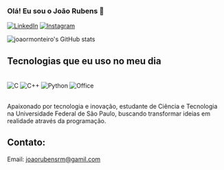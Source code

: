 
### Olá! Eu sou o João Rubens 👋

[![LinkedIn](https://img.shields.io/badge/LinkedIn-0077B5?style=for-the-badge&logo=linkedin&logoColor=white)](https://www.linkedin.com/in/joaormonteiro/) [![Instagram](https://img.shields.io/badge/Instagram-E4405F?style=for-the-badge&logo=instagram&logoColor=white)](https://www.instagram.com/joaorubens_monteiro/)

![joaormonteiro's GitHub stats](https://github-readme-stats.vercel.app/api?username=joaormonteiro&show_icons=true&theme=radical)


## Tecnologias que eu uso no meu dia

<div style = "display: inline_block"><br/>
    <img align="center" alt="C" src="https://img.shields.io/badge/C-00599C?style=for-the-badge&logo=c&logoColor=white"/>
        <img align="center" alt="C++" src="https://img.shields.io/badge/C%2B%2B-00599C?style=for-the-badge&logo=c%2B%2B&logoColor=white"/>
            <img align="center" alt="Python" src="https://img.shields.io/badge/Python-14354C?style=for-the-badge&logo=python&logoColor=white"/>
                <img align="center" alt="Office" src="https://img.shields.io/badge/Microsoft_Office-D83B01?style=for-the-badge&logo=microsoft-office&logoColor=white"/>
</div><br/>

Apaixonado por tecnologia e inovação, estudante de Ciência e Tecnologia na Universidade Federal de São Paulo, buscando transformar ideias em realidade através da programação.

## Contato:
Email: joaorubensrm@gamil.com
